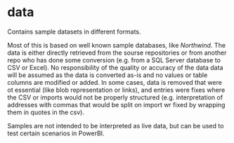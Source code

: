 # data
Contains sample datasets in different formats.

Most of this is based on well known sample databases, like *Northwind*. The data is either directly retrieved from the sourse repositories or from another repo who has done some conversion (e.g. from a SQL Server database to CSV or Excel). No responsibility of the quality or accuracy of the data data will be assumed as the data is converted as-is and no values or table columns are modified or added. In some cases, data is removed that were ot essential (like blob representation or links), and entries were fixes where the CSV or imports would not be properly structured (e.g. interpretation of addresses with commas that would be split on import wr fixed by wrapping them in quotes in the csv).

Samples are not intended to be interpreted as live data, but can be used to test certain scenarios in PowerBI. 